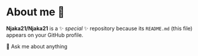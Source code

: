 # About me 👋


**Njaka21/Njaka21** is a ✨ _special_ ✨ repository because its `README.md` (this file) appears on your GitHub profile.

 💬 Ask me about anything


